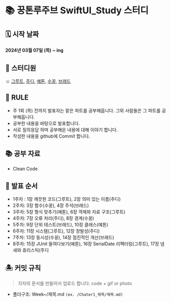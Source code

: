 #  📚 꿍톤루주브 SwiftUI_Study 스터디 
## 🗓 시작 날짜
#### 2024년 03월 07일 (목) ~ ing

## 👥 스터디원
☺️ [그루트](https://github.com/Groot-94), [주디](https://github.com/Judy-999), [예톤](https://github.com/yeeton37), [수꿍](https://github.com/Jeon-Minsu), [브래드](https://github.com/bradheo65)

## 🐳 RULE
- 주 1회 (목) 전까지 발표자는 맡은 파트를 공부해옵니다. 그외 사람들은 그 파트를 공부해옵니다.
- 공부한 내용을 바탕으로 발표합니다.
- 서로 질의응답 하며 공부해온 내용에 대해 이야기 합니다.
- 작성한 내용을 github에 Commit 합니다.

## 📚 공부 자료 
- Clean Code

## 📌 발표 순서
- 1주차 : 1장 깨끗한 코드(그루트), 2장 의미 있는 이름(주디)
- 2주차: 3장 함수(수꿍), 4장 주석(브래드)
- 3주차: 5장 형식 맞추기(예톤), 6장 객체와 자료 구조(그루트)
- 4주차: 7장 오류 처리(주디), 8장 경계(수꿍)
- 5주차: 9장 단위 테스트(브래드), 10장 클래스(예톤)
- 6주차: 11장 시스템(그루트), 12장 창발성(주디)
- 7주차: 13장 동시성(수꿍), 14장 점진적인 개선(브래드)
- 8주차:  15장 JUnit 들여다보기(예톤), 16장 SerialDate 리펙터링(그루트), 17장 냄새와 휴리스틱(주디

## 🏝 커밋 규칙
> 각자의 문서를 만들어서 업로드 합니다.
> code + gif or photo
- 폴더구조: Week~/제목.md `(ex. /Chater1_제목/제목.md)`
